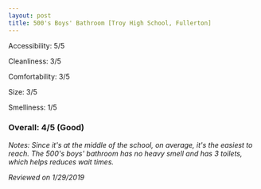 ```yaml
---
layout: post
title: 500's Boys' Bathroom [Troy High School, Fullerton]
---
```


Accessibility: 5/5

Cleanliness: 3/5

Comfortability: 3/5

Size: 3/5

Smelliness: 1/5 

### Overall: 4/5 (Good)

*Notes: Since it's at the middle of the school, on average, it's the easiest to reach. The 500's boys' bathroom has no heavy smell and has 3 toilets, which helps reduces wait times.*

*Reviewed on 1/29/2019*
